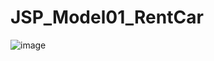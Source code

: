 # JSP_Model01_RentCar





![image](https://user-images.githubusercontent.com/79188190/160528971-5c921077-898f-47f0-a330-0c7fe3818c99.png)
